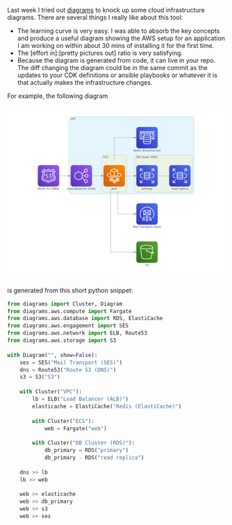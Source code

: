 <!--
.. title: Diagrams
.. slug: diagrams
.. date: 2022-09-18 00:00:00
.. tags: python,python
.. category: python
.. link: 
.. description: 
.. type: text
-->

Last week I tried out [diagrams](https://diagrams.mingrammer.com/) to knock up some cloud infrastructure diagrams. There are several things I really like about this tool:

- The learning curve is very easy. I was able to absorb the key concepts and produce a useful diagram showing the AWS setup for an application I am working on within about 30 mins of installing it for the first time.
- The [effort in]:[pretty pictures out] ratio is very satisfying.
- Because the diagram is generated from code, it can live in your repo. The diff changing the diagram could be in the same commit as the updates to your CDK definitions or ansible playbooks or whatever it is that actually makes the infrastructure changes.

For example, the following diagram

![example diagram](/images/diagram.png)

is generated from this short python snippet:

```py
from diagrams import Cluster, Diagram
from diagrams.aws.compute import Fargate
from diagrams.aws.database import RDS, ElastiCache
from diagrams.aws.engagement import SES
from diagrams.aws.network import ELB, Route53
from diagrams.aws.storage import S3

with Diagram("", show=False):
    ses = SES("Mail Transport (SES)")
    dns = Route53("Route 53 (DNS)")
    s3 = S3("S3")

    with Cluster("VPC"):
        lb = ELB("Load Balancer (ALB)")
        elasticache = ElastiCache("Redis (ElastiCache)")

        with Cluster("ECS"):
            web = Fargate("web")

        with Cluster("DB Cluster (RDS)"):
            db_primary = RDS("primary")
            db_primary - RDS("read replica")

    dns >> lb
    lb >> web

    web >> elasticache
    web >> db_primary
    web >> s3
    web >> ses
```
